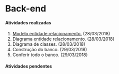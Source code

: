 # Back-end

#### Atividades realizadas

1. [Modelo entidade relacionamento.](https://github.com/RodBrowning/Projeto-integrador-ads3/blob/master/Documenta%C3%A7%C3%A3o/banco_dados/MER/MER.jpg)  (28/03/2018)
2. [Diagrama entidade relacionamento.](https://github.com/RodBrowning/Projeto-integrador-ads3/blob/master/Documenta%C3%A7%C3%A3o/banco_dados/DER/DER.jpg)  (28/03/2018)
3. Diagrama de classes. (28/03/2018)
4. Construção do banco. (29/03/2018)
5. Conferir todo o banco. (29/03/2018)

#### Atividades pendentes


